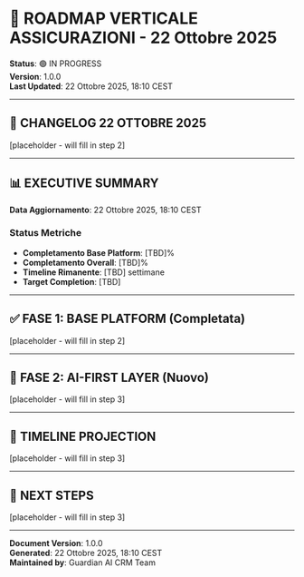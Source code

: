 # 🚀 ROADMAP VERTICALE ASSICURAZIONI - 22 Ottobre 2025

**Status**: 🟢 IN PROGRESS  
**Version**: 1.0.0  
**Last Updated**: 22 Ottobre 2025, 18:10 CEST

---

## 📝 CHANGELOG 22 OTTOBRE 2025

[placeholder - will fill in step 2]

---

## 📊 EXECUTIVE SUMMARY

**Data Aggiornamento**: 22 Ottobre 2025, 18:10 CEST

### Status Metriche

- **Completamento Base Platform**: [TBD]%
- **Completamento Overall**: [TBD]%
- **Timeline Rimanente**: [TBD] settimane
- **Target Completion**: [TBD]

---

## ✅ FASE 1: BASE PLATFORM (Completata)

[placeholder - will fill in step 2]

---

## 🤖 FASE 2: AI-FIRST LAYER (Nuovo)

[placeholder - will fill in step 3]

---

## 📅 TIMELINE PROJECTION

[placeholder - will fill in step 3]

---

## 🎯 NEXT STEPS

[placeholder - will fill in step 3]

---

**Document Version**: 1.0.0  
**Generated**: 22 Ottobre 2025, 18:10 CEST  
**Maintained by**: Guardian AI CRM Team
